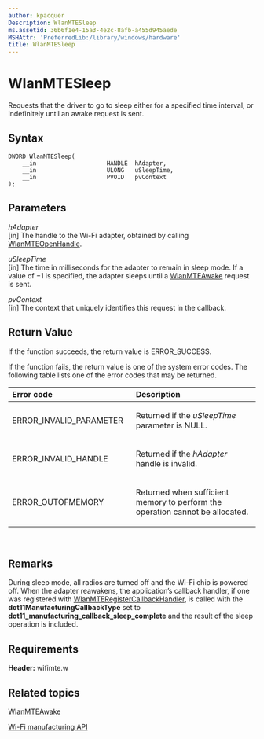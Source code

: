 ```yaml
---
author: kpacquer
Description: WlanMTESleep
ms.assetid: 36b6f1e4-15a3-4e2c-8afb-a455d945aede
MSHAttr: 'PreferredLib:/library/windows/hardware'
title: WlanMTESleep
---
```


# WlanMTESleep


Requests that the driver to go to sleep either for a specified time interval, or indefinitely until an awake request is sent.

## <span id="Syntax"></span><span id="syntax"></span><span id="SYNTAX"></span>Syntax


``` syntax
DWORD WlanMTESleep(
    __in                    HANDLE  hAdapter,
    __in                    ULONG   uSleepTime,
    __in                    PVOID   pvContext
);
```

## <span id="Parameters"></span><span id="parameters"></span><span id="PARAMETERS"></span>Parameters


<span id="hAdapter"></span><span id="hadapter"></span><span id="HADAPTER"></span>*hAdapter*  
\[in\] The handle to the Wi-Fi adapter, obtained by calling [WlanMTEOpenHandle](wlanmteopenhandle.md).

<span id="uSleepTime"></span><span id="usleeptime"></span><span id="USLEEPTIME"></span>*uSleepTime*  
\[in\] The time in milliseconds for the adapter to remain in sleep mode. If a value of −1 is specified, the adapter sleeps until a [WlanMTEAwake](wlanmteawake.md) request is sent.

<span id="pvContext"></span><span id="pvcontext"></span><span id="PVCONTEXT"></span>*pvContext*  
\[in\] The context that uniquely identifies this request in the callback.

## <span id="Return_Value"></span><span id="return_value"></span><span id="RETURN_VALUE"></span>Return Value


If the function succeeds, the return value is ERROR\_SUCCESS.

If the function fails, the return value is one of the system error codes. The following table lists one of the error codes that may be returned.

<table>
<colgroup>
<col width="50%" />
<col width="50%" />
</colgroup>
<thead>
<tr class="header">
<th align="left">Error code</th>
<th align="left">Description</th>
</tr>
</thead>
<tbody>
<tr class="odd">
<td align="left"><p>ERROR_INVALID_PARAMETER</p></td>
<td align="left"><p>Returned if the <em>uSleepTime</em> parameter is NULL.</p></td>
</tr>
<tr class="even">
<td align="left"><p>ERROR_INVALID_HANDLE</p></td>
<td align="left"><p>Returned if the <em>hAdapter</em> handle is invalid.</p></td>
</tr>
<tr class="odd">
<td align="left"><p>ERROR_OUTOFMEMORY</p></td>
<td align="left"><p>Returned when sufficient memory to perform the operation cannot be allocated.</p></td>
</tr>
</tbody>
</table>

 

## <span id="Remarks"></span><span id="remarks"></span><span id="REMARKS"></span>Remarks


During sleep mode, all radios are turned off and the Wi-Fi chip is powered off. When the adapter reawakens, the application’s callback handler, if one was registered with [WlanMTERegisterCallbackHandler](wlanmteregistercallbackhandler.md), is called with the **dot11ManufacturingCallbackType** set to **dot11\_manufacturing\_callback\_sleep\_complete** and the result of the sleep operation is included.

## <span id="Requirements"></span><span id="requirements"></span><span id="REQUIREMENTS"></span>Requirements


**Header:** wifimte.w

## <span id="related_topics"></span>Related topics


[WlanMTEAwake](wlanmteawake.md)

[Wi-Fi manufacturing API](wi-fi-manufacturing-api.md)

 

 






